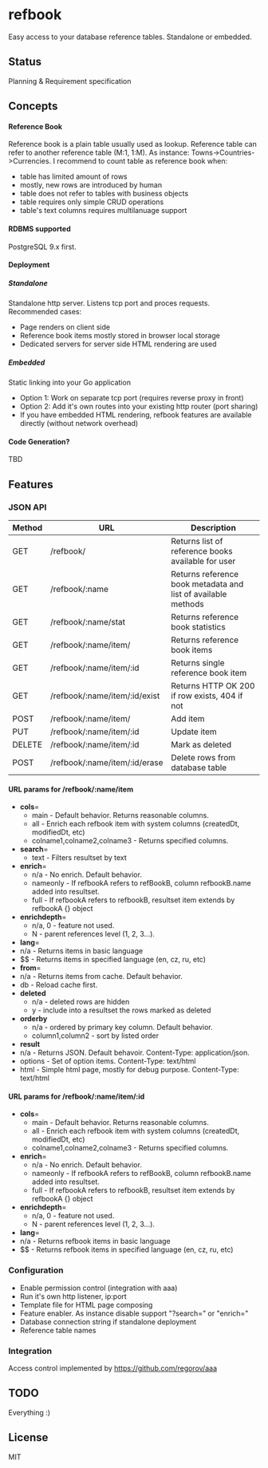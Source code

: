 # refbook
Easy access to your database reference tables. Standalone or embedded. 

## Status
Planning & Requirement specification

## Concepts
#### Reference Book
Reference book is a plain table usually used as lookup. Reference table can refer to  another reference table (M:1, 1:M). As instance: Towns->Countries->Currencies. 
I recommend to count table as reference book when:
* table has limited amount of rows
* mostly, new rows are introduced by human
* table does not refer to tables with business objects
* table requires only simple CRUD operations
* table's text columns requires multilanuage support

#### RDBMS supported
PostgreSQL 9.x first. 

#### Deployment 
##### Standalone
Standalone http server. Listens tcp port and proces requests. Recommended cases:
* Page renders on client side
* Reference book items mostly stored in browser local storage
* Dedicated servers for server side HTML rendering are used

##### Embedded
Static linking into your Go application
* Option 1: Work on separate tcp port (requires reverse proxy in front)
* Option 2: Add it's own routes into your existing http router (port sharing)
* If you have embedded HTML rendering, refbook features are available directly (without network overhead)

#### Code Generation?
TBD

## Features
### JSON API

Method|URL| Description
----|--------------|----------------------------------------------------------------------
GET |/refbook/| Returns list of reference books available for user
GET |/refbook/:name|Returns reference book metadata and list of available methods       
GET |/refbook/:name/stat|Returns reference book statistics
GET |/refbook/:name/item/    |Returns reference book items 
GET |/refbook/:name/item/:id |Returns single reference book item
GET |/refbook/:name/item/:id/exist|Returns HTTP OK 200 if row exists, 404 if not
POST|/refbook/:name/item/|Add item
PUT |/refbook/:name/item/:id|Update item
DELETE| /refbook/:name/item/:id|Mark as deleted
POST|/refbook/:name/item/:id/erase|Delete rows from database table


#### URL params for /refbook/:name/item

* **cols**= 
  * main - Default behavior. Returns reasonable columns.
  * all - Enrich each refbook item with system columns (createdDt, modifiedDt, etc)
  * colname1,colname2,colname3 - Returns specified columns.
* **search**=
  * text - Filters resultset by text
* **enrich**=
  * n/a - No enrich. Default behavior.
  * nameonly - If refbookA refers to refBookB, column refbookB.name added into resultset. 
  * full     - If refbookA refers to refbookB, resultset item extends by refbookA {} object
* **enrichdepth**=
  * n/a, 0 - feature not used.
  * N - parent references level (1, 2, 3...).
* **lang**=
 * n/a - Returns items in basic language
 * $$ - Returns items in specified language (en, cz, ru, etc)
* **from**=
 * n/a - Returns items from cache. Default behavior.
 * db  - Reload cache first. 
* **deleted**
  * n/a - deleted rows are hidden 
  * y - include into a resultset the rows marked as deleted
* **orderby**
  * n/a - ordered by primary key column. Default behavior.
  * column1,column2 - sort by listed order
* **result**
 *  n/a - Returns JSON. Default behavoir. Content-Type: application/json. 
 *  options - Set of option items. Content-Type: text/html
 *  html - Simple html page, mostly for debug purpose. Content-Type: text/html

#### URL params for /refbook/:name/item/:id
* **cols**= 
  * main - Default behavior. Returns reasonable columns.
  * all - Enrich each refbook item with system columns (createdDt, modifiedDt, etc)
  * colname1,colname2,colname3 - Returns specified columns.
* **enrich**=
  * n/a - No enrich. Default behavior.
  * nameonly - If refbookA refers to refBookB, column refbookB.name added into resultset. 
  * full     - If refbookA refers to refbookB, resultset item extends by refbookA {} object
* **enrichdepth**=
  * n/a, 0 - feature not used.
  * N - parent references level (1, 2, 3...).
* **lang**=
 * n/a - Returns refbook items in basic language
 * $$ - Returns refbook items in specified language (en, cz, ru, etc)

### Configuration
* Enable permission control (integration with aaa)
* Run it's own http listener, ip:port
* Template file for HTML page composing
* Feature enabler. As instance disable support "?search=" or "enrich="
* Database connection string if standalone deployment
* Reference table names

### Integration
Access control implemented by https://github.com/regorov/aaa 

## TODO
Everything :)

## License
MIT
